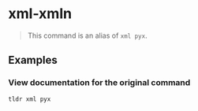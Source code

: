 # xml-xmln

> This command is an alias of `xml pyx`.

## Examples

### View documentation for the original command

```bash
tldr xml pyx
```
